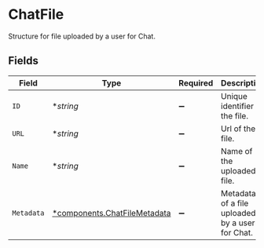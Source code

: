 # ChatFile

Structure for file uploaded by a user for Chat.


## Fields

| Field                                                                       | Type                                                                        | Required                                                                    | Description                                                                 | Example                                                                     |
| --------------------------------------------------------------------------- | --------------------------------------------------------------------------- | --------------------------------------------------------------------------- | --------------------------------------------------------------------------- | --------------------------------------------------------------------------- |
| `ID`                                                                        | **string*                                                                   | :heavy_minus_sign:                                                          | Unique identifier of the file.                                              | FILE_1234                                                                   |
| `URL`                                                                       | **string*                                                                   | :heavy_minus_sign:                                                          | Url of the file.                                                            | www.google.com                                                              |
| `Name`                                                                      | **string*                                                                   | :heavy_minus_sign:                                                          | Name of the uploaded file.                                                  | sample.pdf                                                                  |
| `Metadata`                                                                  | [*components.ChatFileMetadata](../../models/components/chatfilemetadata.md) | :heavy_minus_sign:                                                          | Metadata of a file uploaded by a user for Chat.                             |                                                                             |